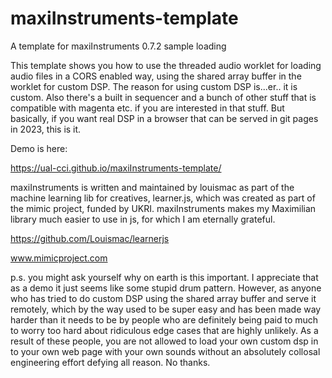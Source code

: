 # maxiInstruments-template

A template for maxiInstruments 0.7.2 sample loading

This template shows you how to use the threaded audio worklet for loading audio files in a CORS enabled way, using the shared array buffer in the worklet for custom DSP. The reason for using custom DSP is...er.. it is custom. Also there's a built in sequencer and a bunch of other stuff that is compatible with magenta etc. if you are interested in that stuff. But basically, if you want real DSP in a browser that can be served in git pages in 2023, this is it. 

Demo is here:

https://ual-cci.github.io/maxiInstruments-template/

maxiInstruments is written and maintained by louismac as part of the machine learning lib for creatives, learner.js, which was created as part of the mimic project, funded by UKRI. maxiInstruments makes my Maximilian library much easier to use in js, for which I am eternally grateful.

https://github.com/Louismac/learnerjs

www.mimicproject.com

p.s. you might ask yourself why on earth is this important. I appreciate that as a demo it just seems like some stupid drum pattern. However, as anyone who has tried to do custom DSP using the shared array buffer and serve it remotely, which by the way used to be super easy and has been made way harder than it needs to be by people who are definitely being paid to much to worry too hard about ridiculous edge cases that are highly unlikely. As a result of these people, you are not allowed to load your own custom dsp in to your own web page with your own sounds without an absolutely collosal engineering effort defying all reason. No thanks.

